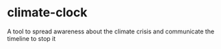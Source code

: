 # climate-clock
A tool to spread awareness about the climate crisis and communicate the timeline to stop it
